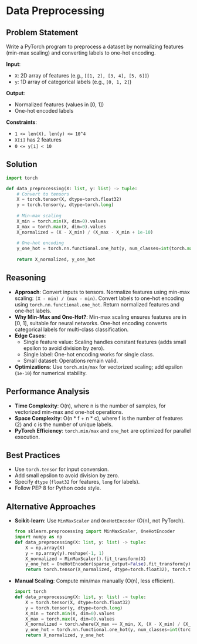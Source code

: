 # Data Preprocessing

## Problem Statement
Write a PyTorch program to preprocess a dataset by normalizing features (min-max scaling) and converting labels to one-hot encoding.

**Input**:
- `X`: 2D array of features (e.g., `[[1, 2], [3, 4], [5, 6]]`)
- `y`: 1D array of categorical labels (e.g., `[0, 1, 2]`)

**Output**:
- Normalized features (values in [0, 1])
- One-hot encoded labels

**Constraints**:
- `1 <= len(X), len(y) <= 10^4`
- `X[i]` has 2 features
- `0 <= y[i] < 10`

## Solution
```python
import torch

def data_preprocessing(X: list, y: list) -> tuple:
    # Convert to tensors
    X = torch.tensor(X, dtype=torch.float32)
    y = torch.tensor(y, dtype=torch.long)
    
    # Min-max scaling
    X_min = torch.min(X, dim=0).values
    X_max = torch.max(X, dim=0).values
    X_normalized = (X - X_min) / (X_max - X_min + 1e-10)
    
    # One-hot encoding
    y_one_hot = torch.nn.functional.one_hot(y, num_classes=int(torch.max(y).item()) + 1)
    
    return X_normalized, y_one_hot
```

## Reasoning
- **Approach**: Convert inputs to tensors. Normalize features using min-max scaling: `(X - min) / (max - min)`. Convert labels to one-hot encoding using `torch.nn.functional.one_hot`. Return normalized features and one-hot labels.
- **Why Min-Max and One-Hot?**: Min-max scaling ensures features are in [0, 1], suitable for neural networks. One-hot encoding converts categorical labels for multi-class classification.
- **Edge Cases**:
  - Single feature value: Scaling handles constant features (adds small epsilon to avoid division by zero).
  - Single label: One-hot encoding works for single class.
  - Small dataset: Operations remain valid.
- **Optimizations**: Use `torch.min/max` for vectorized scaling; add epsilon (`1e-10`) for numerical stability.

## Performance Analysis
- **Time Complexity**: O(n), where n is the number of samples, for vectorized min-max and one-hot operations.
- **Space Complexity**: O(n * f + n * c), where f is the number of features (2) and c is the number of unique labels.
- **PyTorch Efficiency**: `torch.min/max` and `one_hot` are optimized for parallel execution.

## Best Practices
- Use `torch.tensor` for input conversion.
- Add small epsilon to avoid division by zero.
- Specify `dtype` (`float32` for features, `long` for labels).
- Follow PEP 8 for Python code style.

## Alternative Approaches
- **Scikit-learn**: Use `MinMaxScaler` and `OneHotEncoder` (O(n), not PyTorch).
  ```python
  from sklearn.preprocessing import MinMaxScaler, OneHotEncoder
  import numpy as np
  def data_preprocessing(X: list, y: list) -> tuple:
      X = np.array(X)
      y = np.array(y).reshape(-1, 1)
      X_normalized = MinMaxScaler().fit_transform(X)
      y_one_hot = OneHotEncoder(sparse_output=False).fit_transform(y)
      return torch.tensor(X_normalized, dtype=torch.float32), torch.tensor(y_one_hot, dtype=torch.float32)
  ```
- **Manual Scaling**: Compute min/max manually (O(n), less efficient).
  ```python
  import torch
  def data_preprocessing(X: list, y: list) -> tuple:
      X = torch.tensor(X, dtype=torch.float32)
      y = torch.tensor(y, dtype=torch.long)
      X_min = torch.min(X, dim=0).values
      X_max = torch.max(X, dim=0).values
      X_normalized = torch.where(X_max == X_min, X, (X - X_min) / (X_max - X_min))
      y_one_hot = torch.nn.functional.one_hot(y, num_classes=int(torch.max(y).item()) + 1)
      return X_normalized, y_one_hot
  ```